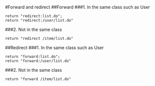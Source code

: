 #Forward and redirect
##Forward
###1. In the same class such as User
```
return "redirect:list.do";
return "redirect:/user/list.do"
```
###2. Not in the same class
```
return "redirect /item/list.do"
```
##Redirect
###1. In the same class such as User
```
return "forward:list.do";
return "forward:/user/list.do"
```
###2. Not in the same class
```
return "forward /item/list.do"
```
